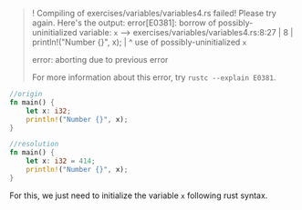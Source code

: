 >! Compiling of exercises/variables/variables4.rs failed! Please try again. Here's the output:
>error[E0381]: borrow of possibly-uninitialized variable: `x`
> --> exercises/variables/variables4.rs:8:27
>  |
>8 |     println!("Number {}", x);
>  |                           ^ use of possibly-uninitialized `x`
>
>error: aborting due to previous error
>
>For more information about this error, try `rustc --explain E0381`.

```rust
//origin
fn main() {
    let x: i32;
    println!("Number {}", x);
}
```

```rust
//resolution
fn main() {
    let x: i32 = 414;
    println!("Number {}", x);
}
```

For this, we just need to initialize the variable `x` following rust syntax.